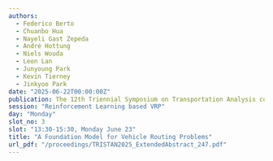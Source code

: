 ```yaml
---
authors:
  - Federico Berto
  - Chuanbo Hua
  - Nayeli Gast Zepeda
  - André Hottung
  - Niels Wouda
  - Leon Lan
  - Junyoung Park
  - Kevin Tierney
  - Jinkyoo Park
date: "2025-06-22T00:00:00Z"
publication: The 12th Triennial Symposium on Transportation Analysis conference
session: "Reinforcement Learning based VRP"
day: "Monday"
slot_no: 3
slot: "13:30-15:30, Monday June 23"
title: "A Foundation Model for Vehicle Routing Problems"
url_pdf: "/proceedings/TRISTAN2025_ExtendedAbstract_247.pdf"
---
```

